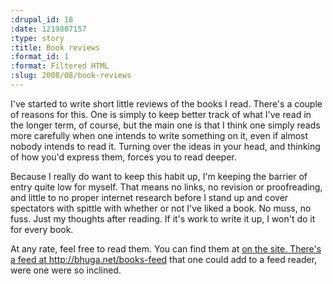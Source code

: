 ```yaml
--- 
:drupal_id: 18
:date: 1219807157
:type: story
:title: Book reviews
:format_id: 1
:format: Filtered HTML
:slug: 2008/08/book-reviews
---
```

I've started to write short little reviews of the books I read.  There's a couple of reasons for this.  One is simply to keep better track of what I've read in the longer term, of course, but the main one is that I think one simply reads more carefully when one intends to write something on it, even if almost nobody intends to read it.  Turning over the ideas in your head, and thinking of how you'd express them, forces you to read deeper.

Because I really do want to keep this habit up, I'm keeping the barrier of entry quite low for myself.  That means no links, no revision or proofreading, and little to no proper internet research before I stand up and cover spectators with spittle with whether or not I've liked a book.  No muss, no fuss.  Just my thoughts after reading.  If it's work to write it up, I won't do it for every book.

At any rate, feel free to read them.  You can find them at <a href="/recent-books"> on the site.  There's a feed at http://bhuga.net/books-feed that one could add to a feed reader, were one were so inclined.
